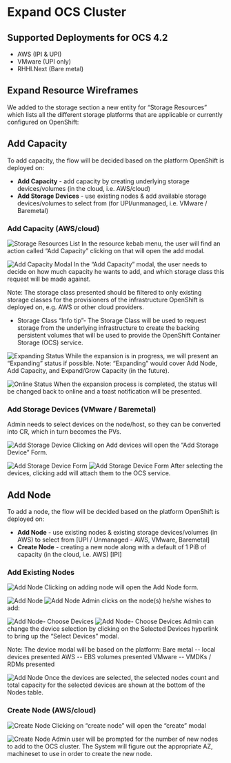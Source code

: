 # Expand OCS Cluster

## Supported Deployments for OCS 4.2

- AWS (IPI & UPI)
- VMware (UPI only)
- RHHI.Next (Bare metal)

## Expand Resource Wireframes 
We added to the storage section a new entity for “Storage Resources” which lists all the different storage platforms that are applicable or currently configured on OpenShift:

## Add Capacity
To add capacity, the flow will be decided based on the platform OpenShift is deployed on:

- **Add Capacity** - add capacity by creating underlying storage devices/volumes (in the cloud, i.e. AWS/cloud)
- **Add Storage Devices** - use existing nodes & add available storage devices/volumes to select from (for UPI/unmanaged, i.e. VMware / Baremetal)

### Add Capacity (AWS/cloud)
![Storage Resources List](img/Expand-Storage-01.png) 
In the resource kebab menu, the user will find an action called “Add Capacity” clicking on that will open the add modal.

![Add Capacity Modal](img/Expand-Storage-02.png) 
In the “Add Capacity” modal, the user needs to decide on how much capacity he wants to add, and which storage class this request will be made against.

Note: The storage class presented should be filtered to only existing storage classes for the provisioners of the infrastructure OpenShift is deployed on, e.g. AWS or other cloud providers.
- Storage Class “Info tip”- The Storage Class will be used to request storage from the underlying infrastructure to create the backing persistent volumes that will be used to provide the OpenShift Container Storage (OCS) service.

![Expanding Status](img/Expand-Storage-04.png)
While the expansion is in progress, we will present an “Expanding” status if possible.
Note: “Expanding" would cover Add Node, Add Capacity, and Expand/Grow Capacity (in the future).

![Online Status](img/Expand-Storage-05.png)
When the expansion process is completed, the status will be changed back to online and a toast notification will be presented.
 

### Add Storage Devices (VMware / Baremetal)

Admin needs to select devices on the node/host, so they can be converted into CR, which in turn becomes the PVs.

![Add Storage Device](img/Expand-Storage-14.png)
Clicking on Add devices will open the “Add Storage Device” Form. 

![Add Storage Device Form](img/Expand-Storage-15.png)
![Add Storage Device Form](img/Expand-Storage-16.png)
After selecting the devices, clicking add will attach them to the OCS service.  

## Add Node
To add a node, the flow will be decided based on the platform OpenShift is deployed on:

- **Add Node** - use existing nodes & existing storage devices/volumes (in AWS) to select from [UPI / Unmanaged - AWS, VMware, Baremetal]
- **Create Node** - creating a new node along with a default of 1 PiB of capacity (in the cloud, i.e. AWS) [IPI]

### Add Existing Nodes
![Add Node](img/Expand-Storage-07.png)
Clicking on adding node will open the Add Node form. 

![Add Node](img/Expand-Storage-08.png)
![Add Node](img/Expand-Storage-09.png)
Admin clicks on the node(s) he/she wishes to add:

![Add Node- Choose Devices](img/Expand-Storage-10.png)
![Add Node- Choose Devices](img/Expand-Storage-11.png)
Admin can change the device selection by clicking on the Selected Devices hyperlink to bring up the “Select Devices” modal.

Note: The device modal will be based on the platform:
Bare metal -- local devices presented
AWS -- EBS volumes presented
VMware -- VMDKs / RDMs presented

![Add Node](img/Expand-Storage-12.png)
Once the devices are selected, the selected nodes count and total capacity for the selected devices are shown at the bottom of the Nodes table.

### Create Node (AWS/cloud)

![Create Node](img/Create-Node-01.png)
Clicking on “create node” will open the “create” modal

![Create Node](img/Create-Node-02.png)
Admin user will be prompted for the number of new nodes to add to the OCS cluster.
The System will figure out the appropriate AZ, machineset to use in order to create the new node.

